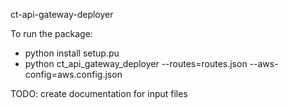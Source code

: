 ct-api-gateway-deployer

To run the package:

- python install setup.pu 
- python ct_api_gateway_deployer --routes=routes.json --aws-config=aws.config.json

TODO: create documentation for input files